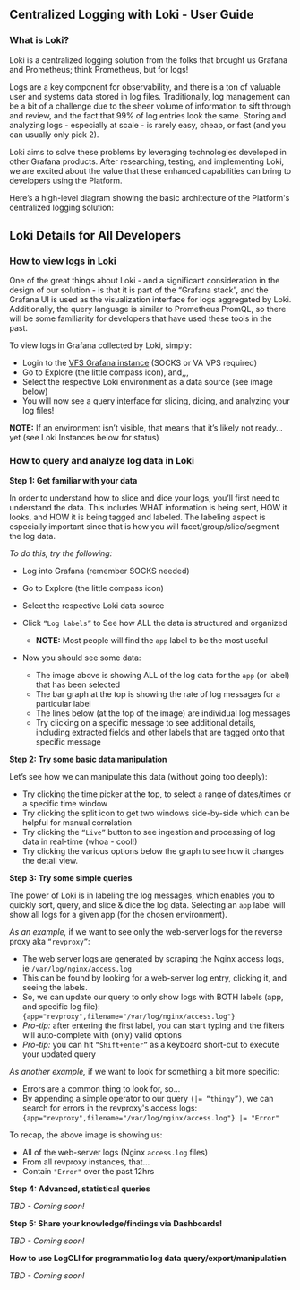 ## Centralized Logging with Loki - User Guide

### What is Loki?

Loki is a centralized logging solution from the folks that brought us Grafana and Prometheus; think Prometheus, but for logs!  

Logs are a key component for observability, and there is a ton of valuable user and systems data stored in log files. Traditionally, log management can be a bit of a challenge due to the sheer volume of information to sift through and review, and the fact that 99% of log entries look the same. Storing and analyzing logs - especially at scale - is rarely easy, cheap, or fast (and you can usually only pick 2).

Loki aims to solve these problems by leveraging technologies developed in other Grafana products. After researching, testing, and implementing Loki, we are excited about the value that these enhanced capabilities can bring to developers using the Platform.

Here’s a high-level diagram showing the basic architecture of the Platform's centralized logging solution:

## Loki Details for All Developers

### How to view logs in Loki

One of the great things about Loki - and a significant consideration in the design of our solution - is that it is part of the “Grafana stack”, and the Grafana UI is used as the visualization interface for logs aggregated by Loki.  Additionally, the query language is similar to Prometheus PromQL, so there will be some familiarity for developers that have used these tools in the past. 

To view logs in Grafana collected by Loki, simply:

- Login to the [VFS Grafana instance](http://grafana.vfs.va.gov) (SOCKS or VA VPS required)
- Go to Explore (the little compass icon), and,,,
- Select the respective Loki environment as a data source (see image below)
- You will now see a query interface for slicing, dicing, and analyzing your log files!

**NOTE:** If an environment isn’t visible, that means that it’s likely not ready… yet (see Loki Instances below for status)

### How to query and analyze log data in Loki

**Step 1: Get familiar with your data**

In order to understand how to slice and dice your logs, you’ll first need to understand the data. This includes WHAT information is being sent, HOW it looks, and HOW it is being tagged and labeled. The labeling aspect is especially important since that is how you will facet/group/slice/segment the log data.

_To do this, try the following:_

- Log into Grafana (remember SOCKS needed)
- Go to Explore (the little compass icon)
- Select the respective Loki data source
- Click `“Log labels”` to See how ALL the data is structured and organized
  - **NOTE:** Most people will find the `app` label to be the most useful

- Now you should see some data: 

  - The image above is showing ALL of the log data for the `app` (or label) that has been selected
  - The bar graph at the top is showing the rate of log messages for a particular label
  - The lines below (at the top of the image) are individual log messages
  - Try clicking on a specific message to see additional details, including extracted fields and other labels that are tagged onto that specific message

**Step 2: Try some basic data manipulation**

Let’s see how we can manipulate this data (without going too deeply):

- Try clicking the time picker at the top, to select a range of dates/times or a specific time window
- Try clicking the split icon to get two windows side-by-side which can be helpful for manual correlation
- Try clicking the `“Live”` button to see ingestion and processing of log data in real-time (whoa - cool!) 
- Try clicking the various options below the graph to see how it changes the detail view.

**Step 3: Try some simple queries**

The power of Loki is in labeling the log messages, which enables you to quickly sort, query, and slice & dice the log data. Selecting an `app` label will show all logs for a given app (for the chosen environment). 

_As an example,_ if we want to see only the web-server logs for the reverse proxy aka `“revproxy”`:

- The web server logs are generated by scraping the Nginx access logs, ie `/var/log/nginx/access.log` 
- This can be found by looking for a web-server log entry, clicking it, and seeing the labels.
- So, we can update our query to only show logs with BOTH labels (app, and specific log file): `{app="revproxy",filename="/var/log/nginx/access.log"}`
- _Pro-tip:_ after entering the first label, you can start typing and the filters will auto-complete with (only) valid options
- _Pro-tip:_ you can hit `“Shift+enter”` as a keyboard short-cut to execute your updated query

_As another example,_ if we want to look for something a bit more specific:

- Errors are a common thing to look for, so… 
- By appending a simple operator to our query `(|= “thingy”)`, we can search for errors in the revproxy's access logs: `{app="revproxy",filename="/var/log/nginx/access.log"} |= "Error"`

To recap, the above image is showing us:

- All of the web-server logs (Nginx `access.log` files) 
- From all revproxy instances, that…
- Contain `"Error"` over the past 12hrs

**Step 4: Advanced, statistical queries**

_TBD - Coming soon!_

**Step 5: Share your knowledge/findings via Dashboards!**

_TBD - Coming soon!_

**How to use LogCLI for programmatic log data query/export/manipulation**

_TBD - Coming soon!_

